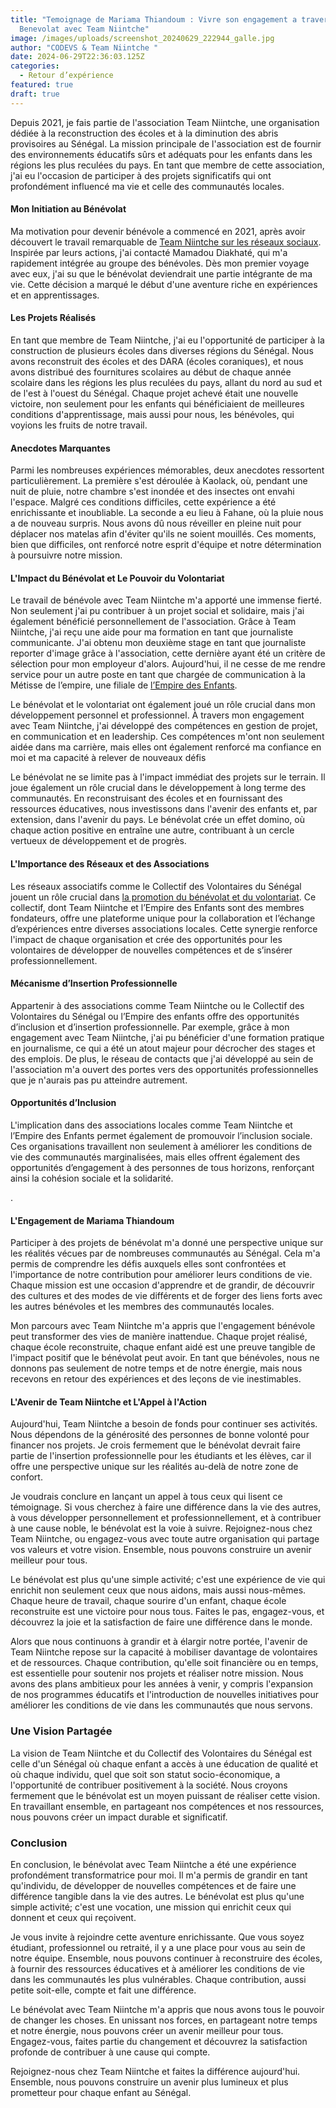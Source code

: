 ```yaml
---
title: "Temoignage de Mariama Thiandoum : Vivre son engagement a travers le
  Benevolat avec Team Niintche"
image: /images/uploads/screenshot_20240629_222944_galle.jpg
author: "CODEVS & Team Niintche "
date: 2024-06-29T22:36:03.125Z
categories:
  - Retour d’expérience
featured: true
draft: true
---
```

Depuis 2021, je fais partie de l'association Team Niintche, une organisation dédiée à la reconstruction des écoles et à la diminution des abris provisoires au Sénégal. La mission principale de l'association est de fournir des environnements éducatifs sûrs et adéquats pour les enfants dans les régions les plus reculées du pays. En tant que membre de cette association, j'ai eu l'occasion de participer à des projets significatifs qui ont profondément influencé ma vie et celle des communautés locales.

#### Mon Initiation au Bénévolat

Ma motivation pour devenir bénévole a commencé en 2021, après avoir découvert le travail remarquable de [Team Niintche sur les réseaux sociaux](https://codevsn.org/associations/team-niintche/). Inspirée par leurs actions, j'ai contacté Mamadou Diakhaté, qui m'a rapidement intégrée au groupe des bénévoles. Dès mon premier voyage avec eux, j'ai su que le bénévolat deviendrait une partie intégrante de ma vie. Cette décision a marqué le début d'une aventure riche en expériences et en apprentissages.

#### Les Projets Réalisés

En tant que membre de Team Niintche, j'ai eu l'opportunité de participer à la construction de plusieurs écoles dans diverses régions du Sénégal. Nous avons reconstruit des écoles et des DARA (écoles coraniques), et nous avons distribué des fournitures scolaires au début de chaque année scolaire dans les régions les plus reculées du pays, allant du nord au sud et de l'est à l'ouest du Sénégal. Chaque projet achevé était une nouvelle victoire, non seulement pour les enfants qui bénéficiaient de meilleures conditions d'apprentissage, mais aussi pour nous, les bénévoles, qui voyions les fruits de notre travail.

#### Anecdotes Marquantes

Parmi les nombreuses expériences mémorables, deux anecdotes ressortent particulièrement. La première s'est déroulée à Kaolack, où, pendant une nuit de pluie, notre chambre s'est inondée et des insectes ont envahi l'espace. Malgré ces conditions difficiles, cette expérience a été enrichissante et inoubliable. La seconde a eu lieu à Fahane, où la pluie nous a de nouveau surpris. Nous avons dû nous réveiller en pleine nuit pour déplacer nos matelas afin d'éviter qu'ils ne soient mouillés. Ces moments, bien que difficiles, ont renforcé notre esprit d'équipe et notre détermination à poursuivre notre mission.

#### L'Impact du Bénévolat et Le Pouvoir du Volontariat

Le travail de bénévole avec Team Niintche m'a apporté une immense fierté. Non seulement j'ai pu contribuer à un projet social et solidaire, mais j'ai également bénéficié personnellement de l'association. Grâce à Team Niintche, j'ai reçu une aide pour ma formation en tant que journaliste communicante. J'ai obtenu mon deuxième stage en tant que journaliste reporter d'image grâce à l'association, cette dernière ayant été un critère de sélection pour mon employeur d'alors. Aujourd'hui, il ne cesse de me rendre service pour un autre poste en tant que chargée de communication à la Métisse de l’empire, une filiale de [l’Empire des Enfants](https://codevsn.org/associations/empire-des-enfants/).

Le bénévolat et le volontariat ont également joué un rôle crucial dans mon développement personnel et professionnel. À travers mon engagement avec Team Niintche, j'ai développé des compétences en gestion de projet, en communication et en leadership. Ces compétences m'ont non seulement aidée dans ma carrière, mais elles ont également renforcé ma confiance en moi et ma capacité à relever de nouveaux défis

Le bénévolat ne se limite pas à l'impact immédiat des projets sur le terrain. Il joue également un rôle crucial dans le développement à long terme des communautés. En reconstruisant des écoles et en fournissant des ressources éducatives, nous investissons dans l'avenir des enfants et, par extension, dans l'avenir du pays. Le bénévolat crée un effet domino, où chaque action positive en entraîne une autre, contribuant à un cercle vertueux de développement et de progrès.


#### L'Importance des Réseaux et des Associations

Les réseaux associatifs comme le Collectif des Volontaires du Sénégal jouent un rôle crucial dans [la promotion du bénévolat et du volontariat](https://codevsn.org/publications/proces-verbal-assemblee-generale-2023/). Ce collectif, dont Team Niintche et l’Empire des Enfants sont des membres fondateurs, offre une plateforme unique pour la collaboration et l’échange d’expériences entre diverses associations locales. Cette synergie renforce l'impact de chaque organisation et crée des opportunités pour les volontaires de développer de nouvelles compétences et de s’insérer professionnellement. 

#### Mécanisme d’Insertion Professionnelle

Appartenir à des associations comme Team Niintche ou le Collectif des Volontaires du Sénégal ou l’Empire des enfants offre des opportunités d’inclusion et d’insertion professionnelle. Par exemple, grâce à mon engagement avec Team Niintche, j'ai pu bénéficier d'une formation pratique en journalisme, ce qui a été un atout majeur pour décrocher des stages et des emplois. De plus, le réseau de contacts que j'ai développé au sein de l'association m'a ouvert des portes vers des opportunités professionnelles que je n'aurais pas pu atteindre autrement.

#### Opportunités d’Inclusion

L'implication dans des associations locales comme Team Niintche et l’Empire des Enfants permet également de promouvoir l’inclusion sociale. Ces organisations travaillent non seulement à améliorer les conditions de vie des communautés marginalisées, mais elles offrent également des opportunités d’engagement à des personnes de tous horizons, renforçant ainsi la cohésion sociale et la solidarité.



.

#### L'Engagement de Mariama Thiandoum

Participer à des projets de bénévolat m'a donné une perspective unique sur les réalités vécues par de nombreuses communautés au Sénégal. Cela m'a permis de comprendre les défis auxquels elles sont confrontées et l'importance de notre contribution pour améliorer leurs conditions de vie. Chaque mission est une occasion d'apprendre et de grandir, de découvrir des cultures et des modes de vie différents et de forger des liens forts avec les autres bénévoles et les membres des communautés locales.

Mon parcours avec Team Niintche m'a appris que l'engagement bénévole peut transformer des vies de manière inattendue. Chaque projet réalisé, chaque école reconstruite, chaque enfant aidé est une preuve tangible de l'impact positif que le bénévolat peut avoir. En tant que bénévoles, nous ne donnons pas seulement de notre temps et de notre énergie, mais nous recevons en retour des expériences et des leçons de vie inestimables.

#### L'Avenir de Team Niintche et L'Appel à l'Action

Aujourd'hui, Team Niintche a besoin de fonds pour continuer ses activités. Nous dépendons de la générosité des personnes de bonne volonté pour financer nos projets. Je crois fermement que le bénévolat devrait faire partie de l'insertion professionnelle pour les étudiants et les élèves, car il offre une perspective unique sur les réalités au-delà de notre zone de confort.

Je voudrais conclure en lançant un appel à tous ceux qui lisent ce témoignage. Si vous cherchez à faire une différence dans la vie des autres, à vous développer personnellement et professionnellement, et à contribuer à une cause noble, le bénévolat est la voie à suivre. Rejoignez-nous chez Team Niintche, ou engagez-vous avec toute autre organisation qui partage vos valeurs et votre vision. Ensemble, nous pouvons construire un avenir meilleur pour tous.

Le bénévolat est plus qu'une simple activité; c'est une expérience de vie qui enrichit non seulement ceux que nous aidons, mais aussi nous-mêmes. Chaque heure de travail, chaque sourire d'un enfant, chaque école reconstruite est une victoire pour nous tous. Faites le pas, engagez-vous, et découvrez la joie et la satisfaction de faire une différence dans le monde.
 
Alors que nous continuons à grandir et à élargir notre portée, l'avenir de Team Niintche repose sur la capacité à mobiliser davantage de volontaires et de ressources. Chaque contribution, qu'elle soit financière ou en temps, est essentielle pour soutenir nos projets et réaliser notre mission. Nous avons des plans ambitieux pour les années à venir, y compris l'expansion de nos programmes éducatifs et l'introduction de nouvelles initiatives pour améliorer les conditions de vie dans les communautés que nous servons.

### Une Vision Partagée

La vision de Team Niintche et du Collectif des Volontaires du Sénégal est celle d'un Sénégal où chaque enfant a accès à une éducation de qualité et où chaque individu, quel que soit son statut socio-économique, a l'opportunité de contribuer positivement à la société. Nous croyons fermement que le bénévolat est un moyen puissant de réaliser cette vision. En travaillant ensemble, en partageant nos compétences et nos ressources, nous pouvons créer un impact durable et significatif.

### Conclusion

En conclusion, le bénévolat avec Team Niintche a été une expérience profondément transformatrice pour moi. Il m'a permis de grandir en tant qu'individu, de développer de nouvelles compétences et de faire une différence tangible dans la vie des autres. Le bénévolat est plus qu'une simple activité; c'est une vocation, une mission qui enrichit ceux qui donnent et ceux qui reçoivent.

Je vous invite à rejoindre cette aventure enrichissante. Que vous soyez étudiant, professionnel ou retraité, il y a une place pour vous au sein de notre équipe. Ensemble, nous pouvons continuer à reconstruire des écoles, à fournir des ressources éducatives et à améliorer les conditions de vie dans les communautés les plus vulnérables. Chaque contribution, aussi petite soit-elle, compte et fait une différence.

Le bénévolat avec Team Niintche m'a appris que nous avons tous le pouvoir de changer les choses. En unissant nos forces, en partageant notre temps et notre énergie, nous pouvons créer un avenir meilleur pour tous. Engagez-vous, faites partie du changement et découvrez la satisfaction profonde de contribuer à une cause qui compte.

Rejoignez-nous chez Team Niintche et faites la différence aujourd'hui. Ensemble, nous pouvons construire un avenir plus lumineux et plus prometteur pour chaque enfant au Sénégal.
